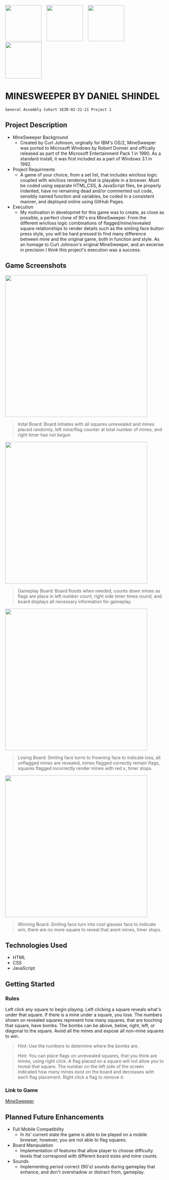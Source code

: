 <img src="https://i.imgur.com/iKGK9WJ.png" width="115vmin">&nbsp;&nbsp;&nbsp;
<img src="https://i.imgur.com/TPJhyY5.png" width="115vmin">&nbsp;&nbsp;&nbsp;
<img src="https://i.imgur.com/Zd8eUHQ.png" width="115vmin"> &nbsp;&nbsp;&nbsp;
<img  src="https://i.imgur.com/TTxdJXR.png" width="115vmin">


# MINESWEEPER BY DANIEL SHINDEL

``General Assembly Cohort SEIR-02-22-21 Project 1``

## Project Description

- MineSweeper Background
    - Created by Curt Johnson, orginally for IBM's OS/2, MineSweeper was ported to Microsoft Windows by Robert Donner and offically released as part of the Microsoft Entertainment Pack 1 in 1990. As a standard install, it was first included as a part of Windows 3.1 in 1992.
- Project Requirments
    - A game of your choice, from a set list, that includes win/loss logic coupled with win/loss rendering that is playable in a browser. Must be coded using separate HTML,CSS, & JavaScript files, be properly indented, have no remaining dead and/or commented out code, sensibly named function and variables, be coded in a consistent manner, and deployed online using GitHub Pages.
- Execution
    - My motivation in developmet for this game was to create, as close as possible, a perfect clone of 90's era MineSweeper. From the different win/loss logic combinations of flagged/mine/revealed square relationships to render details such as the smiling face button press style, you will be hard pressed to find many difference between mine and the original game, both in function and style. As an homage to Curt Johnson's original MineSweeper, and an excerise in precision I think this project's execution was a success.

## Game Screenshots
<img  src="https://i.imgur.com/i2742Ms.png" width="450vmin">

> Inital Board: Board initiates with all squares unrevealed and mines placed randomly, left mine/flag counter at total number of mines, and right timer has not begun.

<img  src="https://i.imgur.com/nJYGvDc.png" width="450vmin">

> Gameplay Board: Board floods when needed, counts down mines as flags are place in left number count, right side timer times round, and board displays all necessary information for gameplay.

<img  src="https://i.imgur.com/FbWsNli.png" width="450vmin">

> Losing Board: Smiling face turns to frowning face to indicate loss, all unflagged mines are revealed, mines flagged correctly remain flags, squares flagged incorrectly render mines with red x, timer stops.

<img  src="https://i.imgur.com/nkR5wgf.png" width="450vmin">

> Winning Board: Smiling face turn into cool glasses face to indicate win, there are no more square to reveal that arent mines, timer stops.

## Technologies Used

- HTML
- CSS
- JavaScript

## Getting Started

### Rules

Left click any square to begin playing. Left clicking a square reveals what's under that square. If there is a mine under a square, you lose. The numbers shown on revealed squares represent how many squares, that are touching that square, have bombs. The bombs can be above, below, right, left, or diagonal to the square. Avoid all the mines and expose all non-mine squares to win.
> Hint: Use the numbers to determine where the bombs are.

> Hint: You can place flags on unrevealed squares, that you think are mines, using right click. A flag placed on a square will not allow you to reveal that square. The number on the left side of the screen indicated how many mines exist on the board and decreases with each flag placement. Right click a flag to remove it.


### Link to Game

[MineSweeper](https://danny-shindel.github.io/MineSweeper/)

## Planned Future Enhancements

- Full Mobile Compatibility
    - In its' current state the game is able to be played on a mobile browser, however, you are not able to flag squares.
- Board Manipulation
    - Implementation of features that allow player to choose difficulty levels that correspond with different board sizes and mine counts.
- Sounds
    - Implementing period correct (90's) sounds during gameplay that enhance, and don't overshadow or distract from, gameplay.

